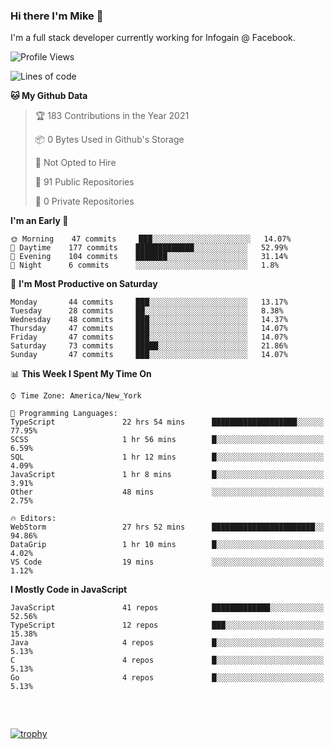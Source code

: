 ### Hi there I'm Mike 👋
I'm a full stack developer currently working for Infogain @ Facebook.

<!--START_SECTION:waka-->
![Profile Views](http://img.shields.io/badge/Profile%20Views-0-blue)

![Lines of code](https://img.shields.io/badge/From%20Hello%20World%20I%27ve%20Written-1.2%20million%20lines%20of%20code-blue)

**🐱 My Github Data** 

> 🏆 183 Contributions in the Year 2021
 > 
> 📦 0 Bytes Used in Github's Storage 
 > 
> 🚫 Not Opted to Hire
 > 
> 📜 91 Public Repositories 
 > 
> 🔑 0 Private Repositories  
 > 
**I'm an Early 🐤** 

```text
🌞 Morning    47 commits     ███░░░░░░░░░░░░░░░░░░░░░░   14.07% 
🌆 Daytime    177 commits    █████████████░░░░░░░░░░░░   52.99% 
🌃 Evening    104 commits    ███████░░░░░░░░░░░░░░░░░░   31.14% 
🌙 Night      6 commits      ░░░░░░░░░░░░░░░░░░░░░░░░░   1.8%

```
📅 **I'm Most Productive on Saturday** 

```text
Monday       44 commits     ███░░░░░░░░░░░░░░░░░░░░░░   13.17% 
Tuesday      28 commits     ██░░░░░░░░░░░░░░░░░░░░░░░   8.38% 
Wednesday    48 commits     ███░░░░░░░░░░░░░░░░░░░░░░   14.37% 
Thursday     47 commits     ███░░░░░░░░░░░░░░░░░░░░░░   14.07% 
Friday       47 commits     ███░░░░░░░░░░░░░░░░░░░░░░   14.07% 
Saturday     73 commits     █████░░░░░░░░░░░░░░░░░░░░   21.86% 
Sunday       47 commits     ███░░░░░░░░░░░░░░░░░░░░░░   14.07%

```


📊 **This Week I Spent My Time On** 

```text
⌚︎ Time Zone: America/New_York

💬 Programming Languages: 
TypeScript               22 hrs 54 mins      ███████████████████░░░░░░   77.95% 
SCSS                     1 hr 56 mins        █░░░░░░░░░░░░░░░░░░░░░░░░   6.59% 
SQL                      1 hr 12 mins        █░░░░░░░░░░░░░░░░░░░░░░░░   4.09% 
JavaScript               1 hr 8 mins         █░░░░░░░░░░░░░░░░░░░░░░░░   3.91% 
Other                    48 mins             ░░░░░░░░░░░░░░░░░░░░░░░░░   2.75%

🔥 Editors: 
WebStorm                 27 hrs 52 mins      ███████████████████████░░   94.86% 
DataGrip                 1 hr 10 mins        █░░░░░░░░░░░░░░░░░░░░░░░░   4.02% 
VS Code                  19 mins             ░░░░░░░░░░░░░░░░░░░░░░░░░   1.12%

```

**I Mostly Code in JavaScript** 

```text
JavaScript               41 repos            █████████████░░░░░░░░░░░░   52.56% 
TypeScript               12 repos            ███░░░░░░░░░░░░░░░░░░░░░░   15.38% 
Java                     4 repos             █░░░░░░░░░░░░░░░░░░░░░░░░   5.13% 
C                        4 repos             █░░░░░░░░░░░░░░░░░░░░░░░░   5.13% 
Go                       4 repos             █░░░░░░░░░░░░░░░░░░░░░░░░   5.13%

```



<!--END_SECTION:waka-->

##### &nbsp;
[![trophy](https://github-profile-trophy.vercel.app/?username=uptonm&theme=dracula)](https://github.com/ryo-ma/github-profile-trophy)
